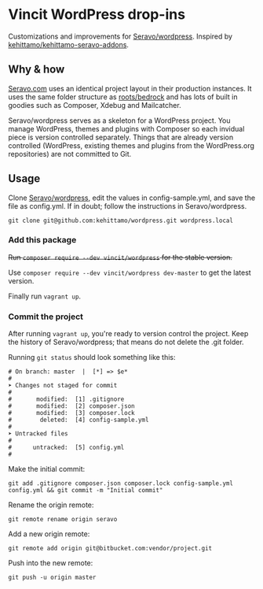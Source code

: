 # Vincit WordPress drop-ins

Customizations and improvements for [Seravo/wordpress](https://github.com/Seravo/wordpress). Inspired by [kehittamo/kehittamo-seravo-addons](https://github.com/kehittamo/kehittamo-seravo-addons).

## Why & how
[Seravo.com](https://seravo.com) uses an identical project layout in their production instances. It uses the same folder structure as [roots/bedrock](https://github.com/roots/bedrock) and has lots of built in goodies such as Composer, Xdebug and Mailcatcher.

Seravo/wordpress serves as a skeleton for a WordPress project. You manage WordPress, themes and plugins with Composer so each invidual piece is version controlled separately. Things that are already version controlled (WordPress, existing themes and plugins from the WordPress.org repositories) are not committed to Git.

## Usage
Clone [Seravo/wordpress](https://github.com/Seravo/wordpress), edit the values in config-sample.yml, and save the file as config.yml. If in doubt; follow the instructions in Seravo/wordpress.

```
git clone git@github.com:kehittamo/wordpress.git wordpress.local
```

### Add this package
~~Run `composer require --dev vincit/wordpress` for the stable version.~~

Use `composer require --dev vincit/wordpress dev-master` to get the latest version.

Finally run `vagrant up`.

### Commit the project
After running `vagrant up`, you're ready to version control the project. Keep the history of Seravo/wordpress; that means do not delete the .git folder.

Running `git status` should look something like this:
```
# On branch: master  |  [*] => $e*
#
➤ Changes not staged for commit
#
#       modified:  [1] .gitignore
#       modified:  [2] composer.json
#       modified:  [3] composer.lock
#        deleted:  [4] config-sample.yml
#
➤ Untracked files
#
#      untracked:  [5] config.yml
#
```

Make the initial commit:
```
git add .gitignore composer.json composer.lock config-sample.yml config.yml && git commit -m "Initial commit"
```

Rename the origin remote:
```
git remote rename origin seravo
```

Add a new origin remote:
```
git remote add origin git@bitbucket.com:vendor/project.git
```

Push into the new remote:
```
git push -u origin master
```
